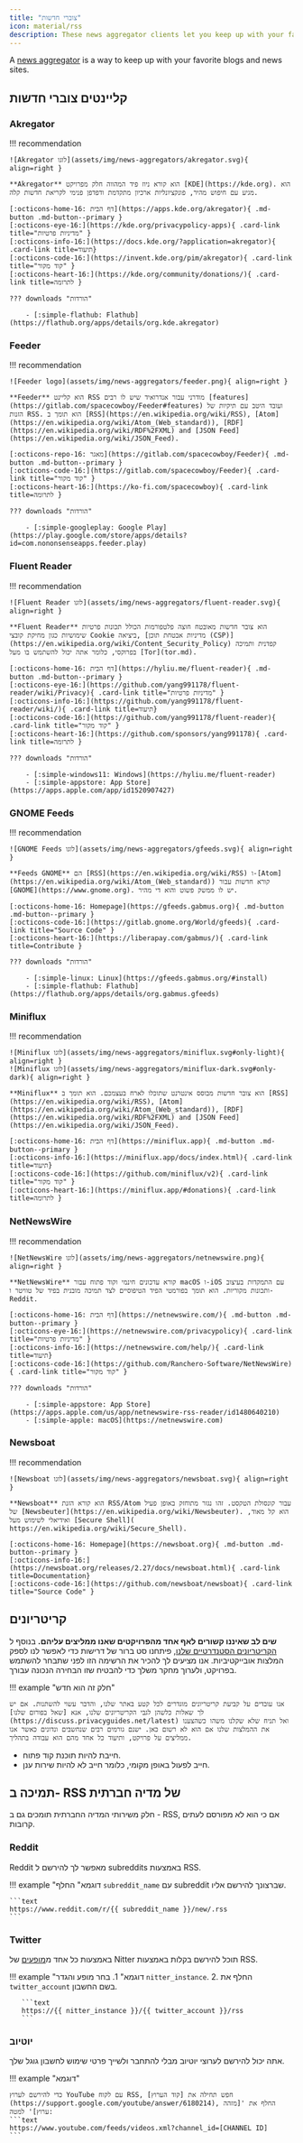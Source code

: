 ```yaml
---
title: "צוברי חדשות"
icon: material/rss
description: These news aggregator clients let you keep up with your favorite blogs and news sites using internet standards like RSS.
---
```


A [news aggregator](https://en.wikipedia.org/wiki/News_aggregator) is a way to keep up with your favorite blogs and news sites.

## קליינטים צוברי חדשות

### Akregator

!!! recommendation

    ![Akregator לוגו](assets/img/news-aggregators/akregator.svg){ align=right }
    
    **Akregator** הוא קורא ניוז פיד המהווה חלק מפרויקט [KDE](https://kde.org). הוא מגיע עם חיפוש מהיר, פונקציונליות ארכיון מתקדמת ודפדפן פנימי לקריאת חדשות קלה.
    
    [:octicons-home-16: דף הבית](https://apps.kde.org/akregator){ .md-button .md-button--primary }
    [:octicons-eye-16:](https://kde.org/privacypolicy-apps){ .card-link title="מדיניות פרטיות" }
    [:octicons-info-16:](https://docs.kde.org/?application=akregator){ .card-link title=תיעוד}
    [:octicons-code-16:](https://invent.kde.org/pim/akregator){ .card-link title="קוד מקור" }
    [:octicons-heart-16:](https://kde.org/community/donations/){ .card-link title=לתרומה }
    
    ??? downloads "הורדות"
    
        - [:simple-flathub: Flathub](https://flathub.org/apps/details/org.kde.akregator)

### Feeder

!!! recommendation

    ![Feeder logo](assets/img/news-aggregators/feeder.png){ align=right }
    
    **Feeder** הוא קליינט RSS מודרני עבור אנדרואיד שיש לו רבים [features](https://gitlab.com/spacecowboy/Feeder#features) ועובד היטב עם תיקיות של הזנות RSS. הוא תומך ב [RSS](https://en.wikipedia.org/wiki/RSS), [Atom](https://en.wikipedia.org/wiki/Atom_(Web_standard)), [RDF](https://en.wikipedia.org/wiki/RDF%2FXML) and [JSON Feed](https://en.wikipedia.org/wiki/JSON_Feed).
    
    [:octicons-repo-16: מאגר](https://gitlab.com/spacecowboy/Feeder){ .md-button .md-button--primary }
    [:octicons-code-16:](https://gitlab.com/spacecowboy/Feeder){ .card-link title="קוד מקור" }
    [:octicons-heart-16:](https://ko-fi.com/spacecowboy){ .card-link title=לתרומה }
    
    ??? downloads "הורדות"
    
        - [:simple-googleplay: Google Play](https://play.google.com/store/apps/details?id=com.nononsenseapps.feeder.play)

### Fluent Reader

!!! recommendation

    ![Fluent Reader לוגו](assets/img/news-aggregators/fluent-reader.svg){ align=right }
    
    **Fluent Reader** הוא צובר חדשות מאובטח חוצה פלטפורמות הכולל תכונות פרטיות שימושיות כגון מחיקת קובצי Cookie ביציאה, [מדיניות אבטחת תוכן (CSP)](https://en.wikipedia.org/wiki/Content_Security_Policy) קפדנית ותמיכה בפרוקסי, כלומר אתה יכול להשתמש בו מעל [Tor](tor.md).
    
    [:octicons-home-16: דף הבית](https://hyliu.me/fluent-reader){ .md-button .md-button--primary }
    [:octicons-eye-16:](https://github.com/yang991178/fluent-reader/wiki/Privacy){ .card-link title="מדיניות פרטיות" }
    [:octicons-info-16:](https://github.com/yang991178/fluent-reader/wiki/){ .card-link title=תיעוד}
    [:octicons-code-16:](https://github.com/yang991178/fluent-reader){ .card-link title="קוד מקור" }
    [:octicons-heart-16:](https://github.com/sponsors/yang991178){ .card-link title=לתרומה }
    
    ??? downloads "הורדות"
    
        - [:simple-windows11: Windows](https://hyliu.me/fluent-reader)
        - [:simple-appstore: App Store](https://apps.apple.com/app/id1520907427)

### GNOME Feeds

!!! recommendation

    ![GNOME Feeds לוגו](assets/img/news-aggregators/gfeeds.svg){ align=right }
    
    **Feeds GNOME** הם [RSS](https://en.wikipedia.org/wiki/RSS) ו-[Atom](https://en.wikipedia.org/wiki/Atom_(Web_standard)) קורא חדשות עבור [GNOME](https://www.gnome.org). יש לו ממשק פשוט והוא די מהיר.
    
    [:octicons-home-16: Homepage](https://gfeeds.gabmus.org){ .md-button .md-button--primary }
    [:octicons-code-16:](https://gitlab.gnome.org/World/gfeeds){ .card-link title="Source Code" }
    [:octicons-heart-16:](https://liberapay.com/gabmus/){ .card-link title=Contribute }
    
    ??? downloads "הורדות"
    
        - [:simple-linux: Linux](https://gfeeds.gabmus.org/#install)
        - [:simple-flathub: Flathub](https://flathub.org/apps/details/org.gabmus.gfeeds)

### Miniflux

!!! recommendation

    ![Miniflux לוגו](assets/img/news-aggregators/miniflux.svg#only-light){ align=right }
    ![Miniflux לוגו](assets/img/news-aggregators/miniflux-dark.svg#only-dark){ align=right }
    
    **Miniflux** הוא צובר חדשות מבוסס אינטרנט שתוכלו לארח בעצמכם. הוא תומך ב [RSS](https://en.wikipedia.org/wiki/RSS), [Atom](https://en.wikipedia.org/wiki/Atom_(Web_standard)), [RDF](https://en.wikipedia.org/wiki/RDF%2FXML) and [JSON Feed](https://en.wikipedia.org/wiki/JSON_Feed).
    
    [:octicons-home-16: דף הבית](https://miniflux.app){ .md-button .md-button--primary }
    [:octicons-info-16:](https://miniflux.app/docs/index.html){ .card-link title=תיעוד}
    [:octicons-code-16:](https://github.com/miniflux/v2){ .card-link title="קוד מקור" }
    [:octicons-heart-16:](https://miniflux.app/#donations){ .card-link title=לתרומה }

### NetNewsWire

!!! recommendation

    ![NetNewsWire לוגו](assets/img/news-aggregators/netnewswire.png){ align=right }
    
    **NetNewsWire** קורא עדכונים חינמי וקוד פתוח עבור macOS ו-iOS עם התמקדות בעיצוב ותכונות מקוריות. הוא תומך בפורמטי הפיד הטיפוסיים לצד תמיכה מובנית בפיד של טוויטר ו-Reddit.
    
    [:octicons-home-16: דף הבית](https://netnewswire.com/){ .md-button .md-button--primary }
    [:octicons-eye-16:](https://netnewswire.com/privacypolicy){ .card-link title="מדיניות פרטיות" }
    [:octicons-info-16:](https://netnewswire.com/help/){ .card-link title=תיעוד}
    [:octicons-code-16:](https://github.com/Ranchero-Software/NetNewsWire){ .card-link title="קוד מקור" }
    
    ??? downloads "הורדות"
    
        - [:simple-appstore: App Store](https://apps.apple.com/us/app/netnewswire-rss-reader/id1480640210)
        - [:simple-apple: macOS](https://netnewswire.com)

### Newsboat

!!! recommendation

    ![Newsboat לוגו](assets/img/news-aggregators/newsboat.svg){ align=right }
    
    **Newsboat** הוא קורא הזנת RSS/Atom עבור קונסולת הטקסט. זהו נגזר מתוחזק באופן פעיל של [Newsbeuter](https://en.wikipedia.org/wiki/Newsbeuter). הוא קל מאוד, ואידיאלי לשימוש מעל [Secure Shell]( https://en.wikipedia.org/wiki/Secure_Shell).
    
    [:octicons-home-16: Homepage](https://newsboat.org){ .md-button .md-button--primary }
    [:octicons-info-16:](https://newsboat.org/releases/2.27/docs/newsboat.html){ .card-link title=Documentation}
    [:octicons-code-16:](https://github.com/newsboat/newsboat){ .card-link title="Source Code" }

## קריטריונים

**שים לב שאיננו קשורים לאף אחד מהפרויקטים שאנו ממליצים עליהם.** בנוסף ל [הקריטריונים הסטנדרטיים שלנו](about/criteria.md), פיתחנו סט ברור של דרישות כדי לאפשר לנו לספק המלצות אובייקטיביות. אנו מציעים לך להכיר את הרשימה הזו לפני שתבחר להשתמש בפרויקט, ולערוך מחקר משלך כדי להבטיח שזו הבחירה הנכונה עבורך.

!!! example "חלק זה הוא חדש"

    אנו עובדים על קביעת קריטריונים מוגדרים לכל קטע באתר שלנו, והדבר עשוי להשתנות. אם יש לך שאלות כלשהן לגבי הקריטריונים שלנו, אנא [שאל בפורום שלנו](https://discuss.privacyguides.net/latest) ואל תניח שלא שקלנו משהו כשהצענו את ההמלצות שלנו אם הוא לא רשום כאן. ישנם גורמים רבים שנחשבים ונדונים כאשר אנו ממליצים על פרויקט, ותיעוד כל אחד מהם הוא עבודה בתהליך.

- חייבת להיות תוכנת קוד פתוח.
- חייב לפעול באופן מקומי, כלומר חייב לא להיות שירות ענן.

## תמיכה ב- RSS של מדיה חברתית

חלק משירותי המדיה החברתית תומכים גם ב - RSS, אם כי הוא לא מפורסם לעתים קרובות.

### Reddit

Reddit מאפשר לך להירשם ל subreddits באמצעות RSS.

!!! example "דוגמא"
    החלף `subreddit_name` עם subreddit שברצונך להירשם אליו.

    ```text
    https://www.reddit.com/r/{{ subreddit_name }}/new/.rss
    ```

### Twitter

באמצעות כל אחד מ[מופעים](https://github.com/zedeus/nitter/wiki/Instances) של Nitter תוכל להירשם בקלות באמצעות RSS.

!!! example "דוגמא"
    1. בחר מופע והגדר `nitter_instance`.
    2. החלף את `twitter_account` בשם החשבון.

       ```text
       https://{{ nitter_instance }}/{{ twitter_account }}/rss
       ```

### יוטיוב

אתה יכול להירשם לערוצי יוטיוב מבלי להתחבר ולשייך פרטי שימוש לחשבון גוגל שלך.

!!! example "דוגמא"

    כדי להירשם לערוץ YouTube עם לקוח RSS, חפש תחילה את [קוד הערוץ](https://support.google.com/youtube/answer/6180214), החלף את '[מזהה ערוץ]' למטה:
    ```text
    https://www.youtube.com/feeds/videos.xml?channel_id=[CHANNEL ID]
    ```
